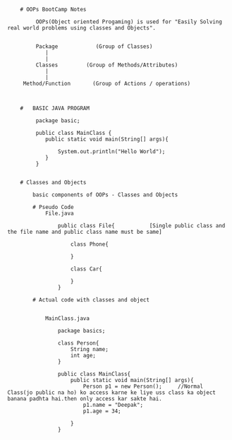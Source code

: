         # OOPs BootCamp Notes

             OOPs(Object oriented Progaming) is used for "Easily Solving real world problems using classes and Objects".


             Package            (Group of Classes)
                |
                |
             Classes         (Group of Methods/Attributes)
                |
                |
         Method/Function       (Group of Actions / operations)



        #   BASIC JAVA PROGRAM

             package basic;

             public class MainClass {
                public static void main(String[] args){

                    System.out.println("Hello World");
                }
             }


        # Classes and Objects 

            basic components of OOPs - Classes and Objects

            # Pseudo Code 
                File.java

                    public class File{           [Single public class and  the file name and public class name must be same]
                        
                        class Phone{

                        }

                        class Car{

                        }
                    }     

            # Actual code with classes and object      


                MainClass.java

                    package basics;

                    class Person{
                        String name;
                        int age;
                    }  

                    public class MainClass{
                        public static void main(String[] args){
                            Person p1 = new Person();     //Normal Class(jo public na ho) ko access karne ke liye uss class ka object banana padhta hai.then only access kar sakte hai.
                            p1.name = "Deepak";
                            p1.age = 34;
                
                        }
                    }
            
        




